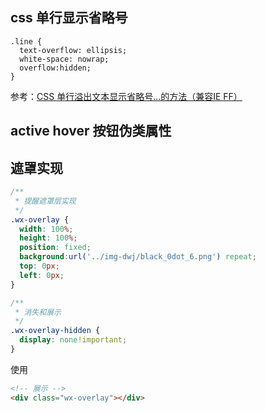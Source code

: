 ## css 单行显示省略号
```csss
.line {
  text-overflow: ellipsis;
  white-space: nowrap;
  overflow:hidden;
}
```
参考：[CSS 单行溢出文本显示省略号...的方法（兼容IE FF）](http://www.cnblogs.com/hlz789456123/archive/2009/02/18/1392972.html)



## active hover 按钮伪类属性



## 遮罩实现
```css
/**
 * 提醒遮罩层实现
 */
.wx-overlay {
  width: 100%;
  height: 100%;
  position: fixed;
  background:url('../img-dwj/black_0dot_6.png') repeat;
  top: 0px;
  left: 0px;
}

/**
 * 消失和展示
 */
.wx-overlay-hidden {
  display: none!important;
}
```
使用
```html
<!-- 展示 -->
<div class="wx-overlay"></div>
```